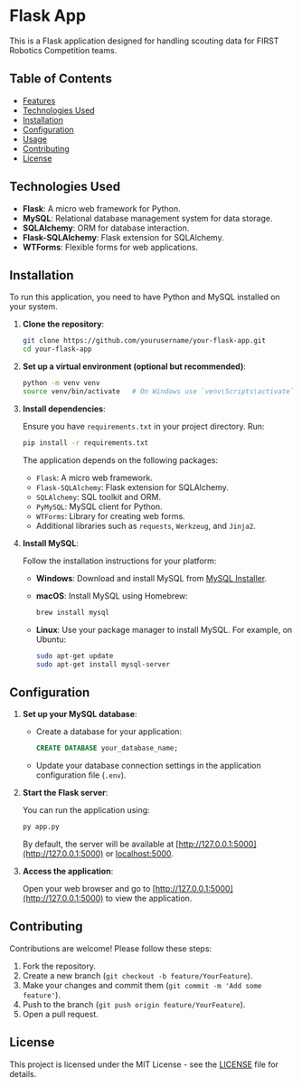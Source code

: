 # Flask App

This is a Flask application designed for handling scouting data for FIRST Robotics Competition teams. 

## Table of Contents

- [Features](#features)
- [Technologies Used](#technologies-used)
- [Installation](#installation)
- [Configuration](#configuration)
- [Usage](#usage)
- [Contributing](#contributing)
- [License](#license)

## Technologies Used

- **Flask**: A micro web framework for Python.
- **MySQL**: Relational database management system for data storage.
- **SQLAlchemy**: ORM for database interaction.
- **Flask-SQLAlchemy**: Flask extension for SQLAlchemy.
- **WTForms**: Flexible forms for web applications.

## Installation

To run this application, you need to have Python and MySQL installed on your system.

1. **Clone the repository**:

   ```bash
   git clone https://github.com/yourusername/your-flask-app.git
   cd your-flask-app
   ```

2. **Set up a virtual environment (optional but recommended)**:

   ```bash
   python -m venv venv
   source venv/bin/activate   # On Windows use `venv\Scripts\activate`
   ```

3. **Install dependencies**:

   Ensure you have `requirements.txt` in your project directory. Run:

   ```bash
   pip install -r requirements.txt
   ```

   The application depends on the following packages:

   - `Flask`: A micro web framework.
   - `Flask-SQLAlchemy`: Flask extension for SQLAlchemy.
   - `SQLAlchemy`: SQL toolkit and ORM.
   - `PyMySQL`: MySQL client for Python.
   - `WTForms`: Library for creating web forms.
   - Additional libraries such as `requests`, `Werkzeug`, and `Jinja2`.

4. **Install MySQL**:

   Follow the installation instructions for your platform:

   - **Windows**: Download and install MySQL from [MySQL Installer](https://dev.mysql.com/downloads/installer/).
   - **macOS**: Install MySQL using Homebrew:

     ```bash
     brew install mysql
     ```
   - **Linux**: Use your package manager to install MySQL. For example, on Ubuntu:

     ```bash
     sudo apt-get update
     sudo apt-get install mysql-server
     ```

## Configuration

1. **Set up your MySQL database**:
   
   - Create a database for your application:

     ```sql
     CREATE DATABASE your_database_name;
     ```

   - Update your database connection settings in the application configuration file (`.env`).

2. **Start the Flask server**:

   You can run the application using:

   ```bash
   py app.py
   ```

   By default, the server will be available at [http://127.0.0.1:5000](http://127.0.0.1:5000) or [localhost:5000](localhost:5000).

2. **Access the application**:
   
   Open your web browser and go to [http://127.0.0.1:5000](http://127.0.0.1:5000) to view the application.

## Contributing

Contributions are welcome! Please follow these steps:

1. Fork the repository.
2. Create a new branch (`git checkout -b feature/YourFeature`).
3. Make your changes and commit them (`git commit -m 'Add some feature'`).
4. Push to the branch (`git push origin feature/YourFeature`).
5. Open a pull request.

## License

This project is licensed under the MIT License - see the [LICENSE](LICENSE) file for details.
